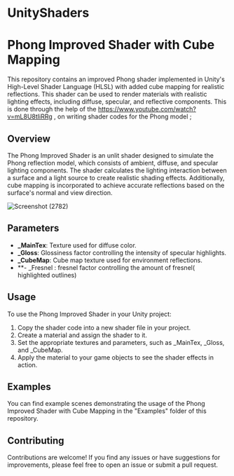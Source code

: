 # UnityShaders
# Phong Improved Shader with Cube Mapping

This repository contains an improved Phong shader implemented in Unity's High-Level Shader Language (HLSL) with added cube mapping for realistic reflections. This shader can be used to render materials with realistic lighting effects, including diffuse, specular, and reflective components.
This is done through the help of the https://www.youtube.com/watch?v=mL8U8tIiRRg , on writing shader codes for the Phong model ;
## Overview

The Phong Improved Shader is an unlit shader designed to simulate the Phong reflection model, which consists of ambient, diffuse, and specular lighting components. The shader calculates the lighting interaction between a surface and a light source to create realistic shading effects. Additionally, cube mapping is incorporated to achieve accurate reflections based on the surface's normal and view direction.

![Screenshot (2782)](https://github.com/Alireza-Khatami/UnityShaders/assets/78407392/dceb2dc5-36a7-4f05-9ee3-2872ede2ad62)


## Parameters

- **_MainTex**: Texture used for diffuse color.
- **_Gloss**: Glossiness factor controlling the intensity of specular highlights.
- **_CubeMap**: Cube map texture used for environment reflections.
- **- _Fresnel : fresnel factor controlling the amount of fresnel( highlighted outlines) 

## Usage

To use the Phong Improved Shader in your Unity project:

1. Copy the shader code into a new shader file in your project.
2. Create a material and assign the shader to it.
3. Set the appropriate textures and parameters, such as _MainTex, _Gloss, and _CubeMap.
4. Apply the material to your game objects to see the shader effects in action.

## Examples

You can find example scenes demonstrating the usage of the Phong Improved Shader with Cube Mapping in the "Examples" folder of this repository.

## Contributing

Contributions are welcome! If you find any issues or have suggestions for improvements, please feel free to open an issue or submit a pull request.




